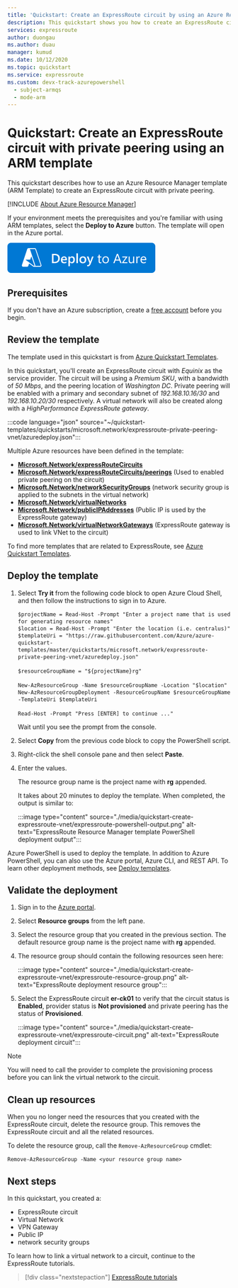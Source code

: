 ```yaml
---
title: 'Quickstart: Create an ExpressRoute circuit by using an Azure Resource Manager template (ARM template)'
description: This quickstart shows you how to create an ExpressRoute circuit by using Azure Resource Manager template (ARM template).
services: expressroute
author: duongau
ms.author: duau
manager: kumud
ms.date: 10/12/2020
ms.topic: quickstart
ms.service: expressroute
ms.custom: devx-track-azurepowershell
  - subject-armqs
  - mode-arm
---
```


# Quickstart: Create an ExpressRoute circuit with private peering using an ARM template

This quickstart describes how to use an Azure Resource Manager template (ARM Template) to create an ExpressRoute circuit with private peering.

[!INCLUDE [About Azure Resource Manager](../../includes/resource-manager-quickstart-introduction.md)]

If your environment meets the prerequisites and you're familiar with using ARM templates, select the **Deploy to Azure** button. The template will open in the Azure portal.

[![Deploy to Azure](../media/template-deployments/deploy-to-azure.svg)](https://portal.azure.com/#create/Microsoft.Template/uri/https%3A%2F%2Fraw.githubusercontent.com%2FAzure%2Fazure-quickstart-templates%2Fmaster%2Fquickstarts%2Fmicrosoft.network%2Fexpressroute-private-peering-vnet%2Fazuredeploy.json)

## Prerequisites

If you don't have an Azure subscription, create a [free account](https://azure.microsoft.com/free/?WT.mc_id=A261C142F) before you begin.

## Review the template

The template used in this quickstart is from [Azure Quickstart Templates](https://azure.microsoft.com/resources/templates/expressroute-private-peering-vnet).

In this quickstart, you'll create an ExpressRoute circuit with *Equinix* as the service provider. The circuit will be using a *Premium SKU*, with a bandwidth of *50 Mbps*, and the peering location of *Washington DC*. Private peering will be enabled with a primary and secondary subnet of *192.168.10.16/30* and *192.168.10.20/30* respectively. A virtual network will also be created along with a *HighPerformance ExpressRoute gateway*.

:::code language="json" source="~/quickstart-templates/quickstarts/microsoft.network/expressroute-private-peering-vnet/azuredeploy.json":::

Multiple Azure resources have been defined in the template:

* [**Microsoft.Network/expressRouteCircuits**](/azure/templates/microsoft.network/expressRouteCircuits)
* [**Microsoft.Network/expressRouteCircuits/peerings**](/azure/templates/microsoft.network/expressRouteCircuits/peerings) (Used to enabled private peering on the circuit)
* [**Microsoft.Network/networkSecurityGroups**](/azure/templates/microsoft.network/networkSecurityGroups) (network security group is applied to the subnets in the virtual network)
* [**Microsoft.Network/virtualNetworks**](/azure/templates/microsoft.network/virtualNetworks)
* [**Microsoft.Network/publicIPAddresses**](/azure/templates/microsoft.network/publicIPAddresses) (Public IP is used by the ExpressRoute gateway)
* [**Microsoft.Network/virtualNetworkGateways**](/azure/templates/microsoft.network/virtualNetworkGateways) (ExpressRoute gateway is used to link VNet to the circuit)

To find more templates that are related to ExpressRoute, see [Azure Quickstart Templates](https://azure.microsoft.com/resources/templates/?resourceType=Microsoft.Network&pageNumber=1&sort=Popular).

## Deploy the template

1. Select **Try it** from the following code block to open Azure Cloud Shell, and then follow the instructions to sign in to Azure.

    ```azurepowershell-interactive
    $projectName = Read-Host -Prompt "Enter a project name that is used for generating resource names"
    $location = Read-Host -Prompt "Enter the location (i.e. centralus)"
    $templateUri = "https://raw.githubusercontent.com/Azure/azure-quickstart-templates/master/quickstarts/microsoft.network/expressroute-private-peering-vnet/azuredeploy.json"

    $resourceGroupName = "${projectName}rg"

    New-AzResourceGroup -Name $resourceGroupName -Location "$location"
    New-AzResourceGroupDeployment -ResourceGroupName $resourceGroupName -TemplateUri $templateUri

    Read-Host -Prompt "Press [ENTER] to continue ..."
    ```

    Wait until you see the prompt from the console.

1. Select **Copy** from the previous code block to copy the PowerShell script.

1. Right-click the shell console pane and then select **Paste**.

1. Enter the values.

    The resource group name is the project name with **rg** appended.

    It takes about 20 minutes to deploy the template. When completed, the output is similar to:

    :::image type="content" source="./media/quickstart-create-expressroute-vnet/expressroute-powershell-output.png" alt-text="ExpressRoute Resource Manager template PowerShell deployment output":::

Azure PowerShell is used to deploy the template. In addition to Azure PowerShell, you can also use the Azure portal, Azure CLI, and REST API. To learn other deployment methods, see [Deploy templates](../azure-resource-manager/templates/deploy-portal.md).

## Validate the deployment

1. Sign in to the [Azure portal](https://portal.azure.com).

1. Select **Resource groups** from the left pane.

1. Select the resource group that you created in the previous section. The default resource group name is the project name with **rg** appended.

1. The resource group should contain the following resources seen here:

     :::image type="content" source="./media/quickstart-create-expressroute-vnet/expressroute-resource-group.png" alt-text="ExpressRoute deployment resource group":::

1. Select the ExpressRoute circuit **er-ck01** to verify that the circuit status is **Enabled**, provider status is **Not provisioned** and private peering has the status of **Provisioned**.

    :::image type="content" source="./media/quickstart-create-expressroute-vnet/expressroute-circuit.png" alt-text="ExpressRoute deployment circuit":::

> [!NOTE]
> You will need to call the provider to complete the provisioning process before you can link the virtual network to the circuit.

## Clean up resources

When you no longer need the resources that you created with the ExpressRoute circuit, delete the resource group. This removes the ExpressRoute circuit and all the related resources.

To delete the resource group, call the `Remove-AzResourceGroup` cmdlet:

```azurepowershell-interactive
Remove-AzResourceGroup -Name <your resource group name>
```

## Next steps

In this quickstart, you created a:

* ExpressRoute circuit
* Virtual Network
* VPN Gateway
* Public IP
* network security groups

To learn how to link a virtual network to a circuit, continue to the ExpressRoute tutorials.

> [!div class="nextstepaction"]
> [ExpressRoute tutorials](expressroute-howto-linkvnet-portal-resource-manager.md)
